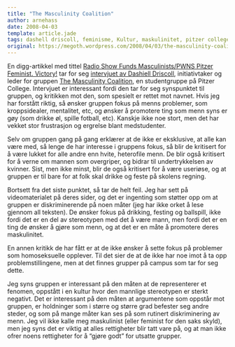 ```yaml
---
title: "The Masculinity Coalition"
author: arnehass
date: 2008-04-03
template: article.jade
tags: dashell driscoll, feminisme, Kultur, maskulinitet, pitzer college, the masculinity coalition
original: https://megoth.wordpress.com/2008/04/03/the-masculinity-coalition/
---
```


<p>En digg-artikkel med tittel <a rel="source" href="http://masculinists.org/updates/040208.html">Radio Show Funds Masculinists/PWNS Pitzer Feminist. Victory!</a><em> </em>tar for seg <a href="http://masculinists.org/updates/040208.html">intervjuet av Dashiell Driscoll</a>, initiativtaker og leder for gruppen <a href="http://masculinity.org/">The Masculinity Coalition</a>, en studentgruppe på Pitzer College. Intervjuet er interessant fordi den tar for seg synspunktet til gruppen, og kritikken mot den, som spesielt er rettet mot navnet. Hvis jeg har forstått riktig, så ønsker gruppen fokus på menns problemer, som kroppsidealer, mentalitet, etc, og ønsker å promotere ting som menn syns er gøy (som drikke øl, spille fotball, etc). Kanskje ikke noe stort, men det har vekket stor frustrasjon og ergrelse blant medstudenter.</p>
<span class="more"></span>
<p>Selv om gruppen gang på gang erklærer at de ikke er eksklusive, at alle kan være med, så lenge de har interesse i gruppens fokus, så blir de kritisert for å være lukket for alle andre enn hvite, heterofile menn. De blir også kritisert for å verne om mannen som overgriper, og bidrar til undertrykkelsen av kvinner. Sist, men ikke minst, blir de også kritisert for å være useriøse, og at gruppen er til bare for at folk skal drikke og feste på skolens regning.</p>
<p>Bortsett fra det siste punktet, så tar de helt feil. Jeg har sett på videomaterialet på deres sider, og det er ingenting som støtter opp om at gruppen er  diskriminerende på noen måter (jeg har ikke orket å lese gjennom all teksten).  De ønsker fokus på drikking, festing og ballspill, ikke fordi det er en del av stereotypen med det å være mann, men fordi det er en ting de ønsker å gjøre som menn, og at det er en måte å promotere deres maskulinitet.</p>
<p>En annen kritikk de har fått er at de ikke ønsker å sette fokus på problemer som homoseksuelle opplever. Til det sier de at de ikke har noe imot å ta opp problemstillingene, men at det finnes grupper på campus som tar for seg dette.</p>
<p>Jeg syns gruppen er interessant på den måten at de representerer et fenomen, oppstått i en kultur hvor den mannlige stereotypen er sterkt negativt. Det er interessant på den måten at argumentene som oppstår mot gruppen, er holdninger som i større og større grad befester seg andre steder, og som på mange måter kan ses på som rutinert diskriminering av menn. Jeg vil ikke kalle meg maskulinist (eller feminist for den saks skyld), men jeg syns det er viktig at alles rettigheter blir tatt vare på, og at man ikke ofrer noens rettigheter for å “gjøre godt” for utsatte grupper.</p>
